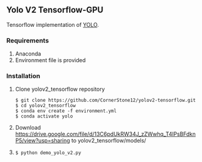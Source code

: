 ## Yolo V2 Tensorflow-GPU

Tensorflow implementation of [YOLO](https://pjreddie.com/darknet/yolo/).

### Requirements
1. Anaconda
2. Environment file is provided

### Installation

1. Clone yolov2_tensorflow repository
	```Shell
	$ git clone https://github.com/CornerStone12/yolov2-tensorflow.git
    $ cd yolov2_tensorflow
    $ conda env create -f environment.yml
    $ conda activate yolo
	```

2. Download https://drive.google.com/file/d/13C6pdUkRW34J_zZWwhq_T4IPsBFdknP5/view?usp=sharing
   to yolov2_tensorflow/models/


3.	`$ python demo_yolo_v2.py`



